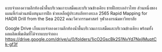 แบบจำลองความลึกท้องน้ำตื้นบริเวณเกาะเสม็ดและบริเวณข้างเคียง ชายฝั่งทะเลอ่าวไทย ส่วนหนึ่งของแผนที่เร่งด่วนสนับสนุนการฝึก ช่วยเหลือผู้ประสบภัยทางทะเล 2565 Rapid Mapping for HADR Drill from the Sea 2022 คณะวิศวกรรมศาสตร์ จุฬาลงกรณ์มหาวิทยาลัย 

Google Drive เก็บแบบจำลองความลึกท้องน้ำตื้นบริเวณเกาะเสม็ดและบริเวณข้างเคียง พร้อมทั้งผลผลิตเพิ่มเติมที่ได้จากแบบจำลอง
https://drive.google.com/drive/u/0/folders/1icO2GscBk2S1NvYd7NxjlMuptCk-gf3f

